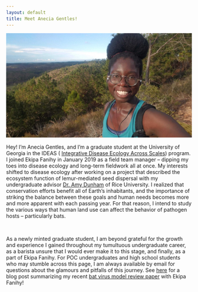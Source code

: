 ```yaml
---
layout: default
title: Meet Anecia Gentles!
---
```

<img src="/assets/img/anecia_gentles.jpg" alt="anecia" class="img-left-w-text" />

Hey! I’m Anecia Gentles, and I’m a graduate student at the University of Georgia in the IDEAS ( [Integrative Disease Ecology Across Scales](https://ideas.ecology.uga.edu/)) program. I joined Ekipa Fanihy in January 2019 as a field team manager – dipping my toes into disease ecology and long-term fieldwork all at once. My interests shifted to disease ecology after working on a project that described the ecosystem function of lemur-mediated seed dispersal with my undergraduate advisor [Dr. Amy Dunham](https://amydunham.weebly.com/) of Rice University. I realized that conservation efforts benefit all of Earth’s inhabitants, and the importance of striking the balance between these goals and human needs becomes more and more apparent with each passing year. For that reason, I intend to study the various ways that human land use can affect the behavior of pathogen hosts – particularly bats.

<br />

As a newly minted graduate student, I am beyond grateful for the growth and experience I gained throughout my tumultuous undergraduate career, as a barista unsure that I would ever make it to this stage, and finally, as a part of Ekipa Fanihy. For POC undergraduates and high school students who may stumble across this page, I am always available by email for questions about the glamours and pitfalls of this journey. See [here](https://brooklab.org/news/2020-12-02-ag-post) for a blog post summarizing my recent [bat virus model review paper](https://www.tandfonline.com/doi/full/10.1080/20477724.2020.1833161) with Ekipa Fanihy!